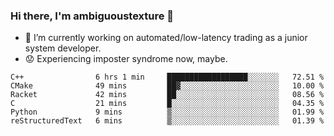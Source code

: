 ### Hi there, I'm ambiguoustexture 👋

<!--
**ambiguoustexture/ambiguoustexture** is a ✨ _special_ ✨ repository because its `README.md` (this file) appears on your GitHub profile.

Here are some ideas to get you started:
-->
- 🔭 I’m currently working on automated/low-latency trading as a junior system developer.
- :worried: Experiencing imposter syndrome now, maybe.

<!--START_SECTION:waka-->

```text
C++                6 hrs 1 min     ██████████████████░░░░░░░   72.51 %
CMake              49 mins         ██▓░░░░░░░░░░░░░░░░░░░░░░   10.00 %
Racket             42 mins         ██░░░░░░░░░░░░░░░░░░░░░░░   08.56 %
C                  21 mins         █░░░░░░░░░░░░░░░░░░░░░░░░   04.35 %
Python             9 mins          ▒░░░░░░░░░░░░░░░░░░░░░░░░   01.99 %
reStructuredText   6 mins          ▒░░░░░░░░░░░░░░░░░░░░░░░░   01.39 %
```

<!--END_SECTION:waka-->
